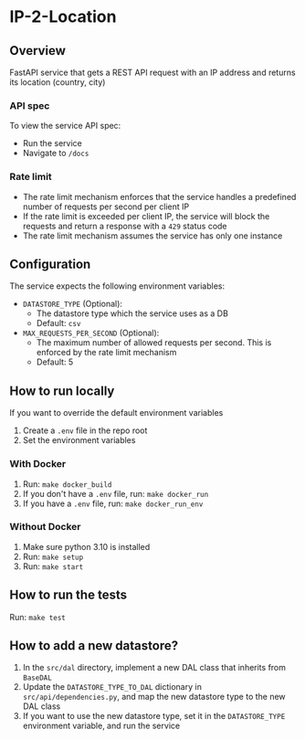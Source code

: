 # IP-2-Location

## Overview

FastAPI service that gets a REST API request with
an IP address and returns its location (country, city)

### API spec

To view the service API spec:

- Run the service
- Navigate to `/docs`

### Rate limit

- The rate limit mechanism enforces that the service handles a predefined number of requests per second per client IP
- If the rate limit is exceeded per client IP, the service will block the requests and return a response with a `429` status code
- The rate limit mechanism assumes the service has only one instance

## Configuration

The service expects the following environment variables:

- `DATASTORE_TYPE` (Optional):
  - The datastore type which the service uses as a DB
  - Default: `csv`
- `MAX_REQUESTS_PER_SECOND` (Optional):
  - The maximum number of allowed requests per second. This is enforced by the rate limit mechanism
  - Default: 5

## How to run locally

If you want to override the default environment variables

1. Create a `.env` file in the repo root
1. Set the environment variables

### With Docker

1. Run: `make docker_build`
1. If you don't have a `.env` file, run: `make docker_run`
1. If you have a `.env` file, run: `make docker_run_env`

### Without Docker

1. Make sure python 3.10 is installed
1. Run: `make setup`
1. Run: `make start`

## How to run the tests

Run: `make test`

## How to add a new datastore?

1. In the `src/dal` directory, implement a new DAL class that inherits from `BaseDAL`
1. Update the `DATASTORE_TYPE_TO_DAL` dictionary in `src/api/dependencies.py`, and map the new datastore type to the new DAL class
1. If you want to use the new datastore type, set it in the `DATASTORE_TYPE` environment variable, and run the service
